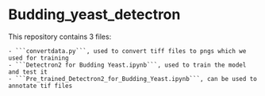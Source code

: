 # Budding_yeast_detectron
This repository contains 3 files:

    - ```convertdata.py```, used to convert tiff files to pngs which we used for training
    - ```Detectron2 for Budding Yeast.ipynb```, used to train the model and test it
    - ```Pre_trained_Detectron2_for_Budding_Yeast.ipynb```, can be used to annotate tif files